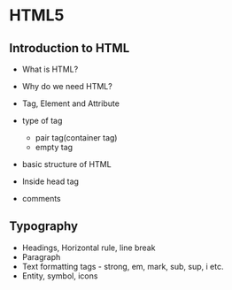# HTML5


## Introduction to HTML
   - What is HTML?
   - Why do we need HTML?
   - Tag, Element and Attribute
   - type of tag
      - pair tag(container tag)
      - empty tag

 - basic structure of HTML
 - Inside head tag
 - comments


 ## Typography

 - Headings, Horizontal rule, line break
- Paragraph
- Text formatting tags - strong, em, mark, sub, sup, i etc.
- Entity, symbol, icons